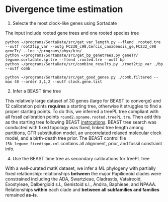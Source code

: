 # Divergence time estimation

1. Selecte the most clock-like genes using Sortadate

The input include rooted gene trees and one rooted species tree
```
python ~/programs/SortaDate/src/get_var_length.py --flend .rooted.tre --outf root2tip_var --outg FC230_c98,Cercis_canadensis_ge,FC232_c98 geneTr/ --loc ~/programs/phyx/bin/
python ~/programs/SortaDate/src/get_bp_genetrees.py geneTr/ legume.sortadate.sp.tre --flend .rooted.tre --outf bp
python ~/programs/SortaDate/src/combine_results.py ./root2tip_var ./bp --outf comb

python ~/programs/SortaDate/src/get_good_genes.py ./comb.filtered --max 40 --order 3,1,2 --outf clock.gene.list
```

2. Infer a BEAST time tree

This relatively large dataset of 30 genes (large for BEAST to converge) and 12 calibration points **requires** a starting tree, otherwise it struggles to find a proper starting points. To do this, we inferred a treePL tree compliant with all fossil calibration points `round2.spname.rooted.treePL.tre`. Then add this as the starting tree following BEAST [instrcutions](https://www.beast2.org/fix-starting-tree/). BEAST tree search was conducted with fixed topology was fixed, linked tree length among partitions, GTR substitution model, an uncorrelated relaxed molecular clock model, and a birth-death tree prior. The BEAST control file `15k_legume_fixedtopo.xml` contains all alignment, prior, and fossil constraint info.

4. Use the BEAST time tree as secondary calibrations for treePL tree

With a well-curated matK dataset, we infer a ML phylogeny with partially fixed relationship: relationships **between** the major Papilionoid clades were constrained including the ADA, Swartzieae, Cladrastis, Vataireoid, Exostyleae, Dalbergioid s.l., Genistoid s.l., Andira, Baphieae, and NPAAA. Relationships **within** each clade and **between all subfamilies and families** remained **as-is**. 

